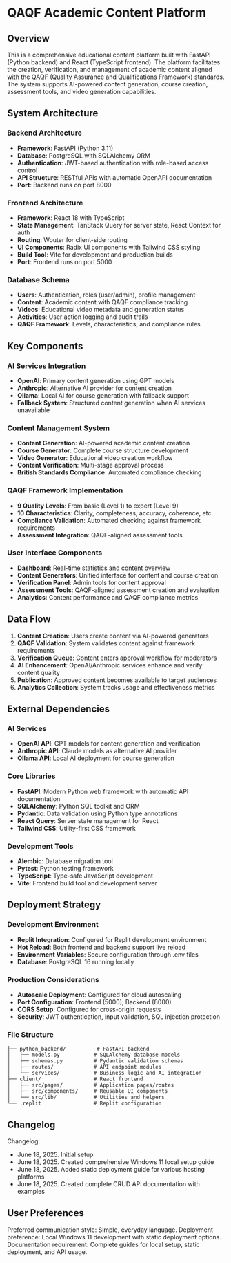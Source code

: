 # QAQF Academic Content Platform

## Overview

This is a comprehensive educational content platform built with FastAPI (Python backend) and React (TypeScript frontend). The platform facilitates the creation, verification, and management of academic content aligned with the QAQF (Quality Assurance and Qualifications Framework) standards. The system supports AI-powered content generation, course creation, assessment tools, and video generation capabilities.

## System Architecture

### Backend Architecture
- **Framework**: FastAPI (Python 3.11)
- **Database**: PostgreSQL with SQLAlchemy ORM
- **Authentication**: JWT-based authentication with role-based access control
- **API Structure**: RESTful APIs with automatic OpenAPI documentation
- **Port**: Backend runs on port 8000

### Frontend Architecture
- **Framework**: React 18 with TypeScript
- **State Management**: TanStack Query for server state, React Context for auth
- **Routing**: Wouter for client-side routing
- **UI Components**: Radix UI components with Tailwind CSS styling
- **Build Tool**: Vite for development and production builds
- **Port**: Frontend runs on port 5000

### Database Schema
- **Users**: Authentication, roles (user/admin), profile management
- **Content**: Academic content with QAQF compliance tracking
- **Videos**: Educational video metadata and generation status
- **Activities**: User action logging and audit trails
- **QAQF Framework**: Levels, characteristics, and compliance rules

## Key Components

### AI Services Integration
- **OpenAI**: Primary content generation using GPT models
- **Anthropic**: Alternative AI provider for content creation
- **Ollama**: Local AI for course generation with fallback support
- **Fallback System**: Structured content generation when AI services unavailable

### Content Management System
- **Content Generation**: AI-powered academic content creation
- **Course Generator**: Complete course structure development
- **Video Generator**: Educational video creation workflow
- **Content Verification**: Multi-stage approval process
- **British Standards Compliance**: Automated compliance checking

### QAQF Framework Implementation
- **9 Quality Levels**: From basic (Level 1) to expert (Level 9)
- **10 Characteristics**: Clarity, completeness, accuracy, coherence, etc.
- **Compliance Validation**: Automated checking against framework requirements
- **Assessment Integration**: QAQF-aligned assessment tools

### User Interface Components
- **Dashboard**: Real-time statistics and content overview
- **Content Generators**: Unified interface for content and course creation
- **Verification Panel**: Admin tools for content approval
- **Assessment Tools**: QAQF-aligned assessment creation and evaluation
- **Analytics**: Content performance and QAQF compliance metrics

## Data Flow

1. **Content Creation**: Users create content via AI-powered generators
2. **QAQF Validation**: System validates content against framework requirements
3. **Verification Queue**: Content enters approval workflow for moderators
4. **AI Enhancement**: OpenAI/Anthropic services enhance and verify content quality
5. **Publication**: Approved content becomes available to target audiences
6. **Analytics Collection**: System tracks usage and effectiveness metrics

## External Dependencies

### AI Services
- **OpenAI API**: GPT models for content generation and verification
- **Anthropic API**: Claude models as alternative AI provider
- **Ollama API**: Local AI deployment for course generation

### Core Libraries
- **FastAPI**: Modern Python web framework with automatic API documentation
- **SQLAlchemy**: Python SQL toolkit and ORM
- **Pydantic**: Data validation using Python type annotations
- **React Query**: Server state management for React
- **Tailwind CSS**: Utility-first CSS framework

### Development Tools
- **Alembic**: Database migration tool
- **Pytest**: Python testing framework
- **TypeScript**: Type-safe JavaScript development
- **Vite**: Frontend build tool and development server

## Deployment Strategy

### Development Environment
- **Replit Integration**: Configured for Replit development environment
- **Hot Reload**: Both frontend and backend support live reload
- **Environment Variables**: Secure configuration through .env files
- **Database**: PostgreSQL 16 running locally

### Production Considerations
- **Autoscale Deployment**: Configured for cloud autoscaling
- **Port Configuration**: Frontend (5000), Backend (8000)
- **CORS Setup**: Configured for cross-origin requests
- **Security**: JWT authentication, input validation, SQL injection protection

### File Structure
```
├── python_backend/          # FastAPI backend
│   ├── models.py           # SQLAlchemy database models
│   ├── schemas.py          # Pydantic validation schemas
│   ├── routes/             # API endpoint modules
│   └── services/           # Business logic and AI integration
├── client/                 # React frontend
│   ├── src/pages/          # Application pages/routes
│   ├── src/components/     # Reusable UI components
│   └── src/lib/            # Utilities and helpers
└── .replit                 # Replit configuration
```

## Changelog

Changelog:
- June 18, 2025. Initial setup
- June 18, 2025. Created comprehensive Windows 11 local setup guide
- June 18, 2025. Added static deployment guide for various hosting platforms
- June 18, 2025. Created complete CRUD API documentation with examples

## User Preferences

Preferred communication style: Simple, everyday language.
Deployment preference: Local Windows 11 development with static deployment options.
Documentation requirement: Complete guides for local setup, static deployment, and API usage.
